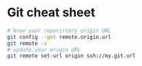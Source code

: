# Git cheat sheet

```bash
# know your reporistory origin URL
git config --get remote.origin.url
git remote -v
# update your origin URL
git remote set-url origin ssh://my.git.url
```
